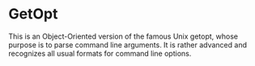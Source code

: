 
GetOpt
======

This is an Object-Oriented version of the famous Unix getopt, whose purpose
is to parse command line arguments.
It is rather advanced and recognizes all usual formats for command line options.
